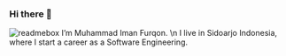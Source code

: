 ### Hi there 👋

<!--
**yaelahman/yaelahman** is a ✨ _special_ ✨ repository because its `README.md` (this file) appears on your GitHub profile.

Here are some ideas to get you started:

- 🔭 I’m currently working on ...
- 🌱 I’m currently learning ...
- 👯 I’m looking to collaborate on ...
- 🤔 I’m looking for help with ...
- 💬 Ask me about ...
- 📫 How to reach me: ...
- 😄 Pronouns: ...
- ⚡ Fun fact: ...
-->
![readmebox](https://github.com/yaelahman/yaelahman/assets/66738196/ff3a8f9e-4a51-4147-b7ad-23dc02f6e3b5)
I’m Muhammad Iman Furqon. \n
I live in Sidoarjo Indonesia, where I start a career as a Software Engineering.
